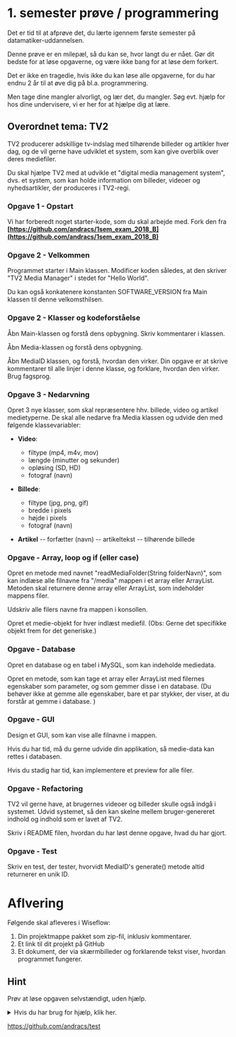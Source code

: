 # 1. semester prøve / programmering

Det er tid til at afprøve det, du lærte igennem første semester på datamatiker-uddannelsen. 

Denne prøve er en milepæl, så du kan se, hvor langt du er nået. Gør dit bedste for at løse opgaverne, og være ikke bang for at løse dem forkert. 

Det er ikke en tragedie, hvis ikke du kan løse alle opgaverne, for du har endnu 2 år til at øve dig på bl.a. programmering.

Men tage dine mangler alvorligt, og lær det, du mangler. Søg evt. hjælp for hos dine undervisere, vi er her for at hjælpe dig at lære. 

## Overordnet tema: TV2

TV2 producerer adskillige tv-indslag med tilhørende billeder og artikler hver dag, og de vil gerne have udviklet et system, som kan give overblik over deres mediefiler.

Du skal hjælpe TV2 med at udvikle et "digital media management system", dvs. et system, som kan holde information om billeder, videoer og nyhedsartikler, der produceres i TV2-regi.

### Opgave 1 - Opstart

Vi har forberedt noget starter-kode, som du skal arbejde med. Fork den fra **[https://github.com/andracs/1sem_exam_2018_B](https://github.com/andracs/1sem_exam_2018_B)**

### Opgave 2 - Velkommen
Programmet starter i Main klassen. Modificer koden således, at den skriver "TV2 Media Manager" i stedet for "Hello World". 

Du kan også konkatenere konstanten SOFTWARE_VERSION fra Main klassen til denne velkomsthilsen.

### Opgave 2 - Klasser og kodeforståelse
Åbn Main-klassen og forstå dens opbygning. Skriv  kommentarer i klassen.

Åbn Media-klassen og forstå dens opbygning.

Åbn MediaID klassen, og forstå, hvordan den virker. Din opgave er at skrive kommentarer til alle linjer i denne klasse, og forklare, hvordan den virker. Brug fagsprog.


### Opgave 3 - Nedarvning
Opret 3 nye klasser, som skal repræsentere hhv. billede, video og artikel medietyperne. De skal alle nedarve fra Media klassen og udvide den med følgende klassevariabler:

- __Video__:
  - filtype (mp4, m4v, mov)
  - længde (minutter og sekunder)
  - opløsing (SD, HD)
  - fotograf (navn)
 
- __Billede__:
  - filtype (jpg, png, gif)
  - bredde i pixels
  - højde i pixels
  - fotograf (navn)
 
- __Artikel__
  -- forfætter (navn)
  -- artikeltekst
  -- tilhørende billede 
  

### Opgave - Array, loop og if (eller case) 
Opret en metode med navnet "readMediaFolder(String folderNavn)", som kan indlæse alle filnavne fra "/media" mappen i et array eller ArrayList. Metoden skal returnere denne array eller ArrayList, som indeholder mappens filer. 

Udskriv alle filers navne fra mappen i konsollen.

Opret et medie-objekt for hver indlæst mediefil. (Obs: Gerne det specifikke objekt frem for det generiske.)

### Opgave - Database
Opret en database og en tabel i MySQL, som kan indeholde mediedata. 

Opret en metode, som kan tage et array eller ArrayList med filernes egenskaber som parameter, og som gemmer disse i en database. (Du behøver ikke at gemme alle egenskaber, bare et par stykker, der viser, at du forstår at gemme i database. )

### Opgave - GUI
Design et GUI, som kan vise alle filnavne i mappen. 

Hvis du har  tid, må du gerne udvide din applikation, så medie-data kan rettes i databasen.

Hvis du stadig har tid, kan implementere et preview for alle filer. 
  
### Opgave - Refactoring 
TV2 vil gerne have, at brugernes videoer og billeder skulle også indgå i systemet. Udvid systemet, så den kan skelne mellem bruger-genereret indhold og indhold som er lavet af TV2. 

Skriv i README filen, hvordan du har løst denne opgave, hvad du har gjort. 

### Opgave - Test
Skriv en test, der tester, hvorvidt MediaID's generate() metode altid returnerer en unik ID. 


# Aflvering 
Følgende skal afleveres i Wiseflow:

1. Din projektmappe pakket som zip-fil, inklusiv kommentarer. 
2. Et link til dit projekt på GitHub
3. Et dokument, der via skærmbilleder og forklarende tekst viser, hvordan programmet fungerer. 










## Hint

Prøv at løse opgaven selvstændigt, uden hjælp.  <details><summary>Hvis du har brug for hjælp, klik her.</summary>
<p>

```python
print("hello world!")
```

</p>
</details>

https://github.com/andracs/test
